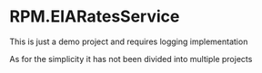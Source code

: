 # RPM.EIARatesService

This is just a demo project and requires logging implementation

As for the simplicity it has not been divided into multiple projects
